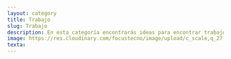 ```yaml
---
layout: category
title: Trabajo
slug: Trabajo
description: En esta categoría encontrarás ideas para encontrar trabajo presencial, trabajo por internet, trabajo freelance y mucho mas
image: https://res.cloudinary.com/focustecno/image/upload/c_scale,q_27,w_1446/v1638729522/pexels-photo-3184357_n3k56k.jpg
texta:
---
```

